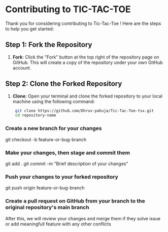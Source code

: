 # Contributing to TIC-TAC-TOE

Thank you for considering contributing to Tic-Tac-Toe ! Here are the steps to help you get started:


## Step 1: Fork the Repository
1. **Fork**: Click the "Fork" button at the top right of the repository page on GitHub. This will create a copy of the repository under your own GitHub account.

## Step 2: Clone the Forked Repository
1. **Clone**: Open your terminal and clone the forked repository to your local machine using the following command:
   ```bash
    git clone https://github.com/Dhruv-pahuja/Tic-Tac-Toe-tsx.git
    cd repository-name
    ```
### Create a new branch for your changes
git checkout -b feature-or-bug-branch

### Make your changes, then stage and commit them
git add .
git commit -m "Brief description of your changes"

### Push your changes to your forked repository
git push origin feature-or-bug-branch

### Create a pull request on GitHub from your branch to the original repository's main branch

After this, we will review your changes and merge them if they solve issue or add meaningfull feature with any other conflicts

